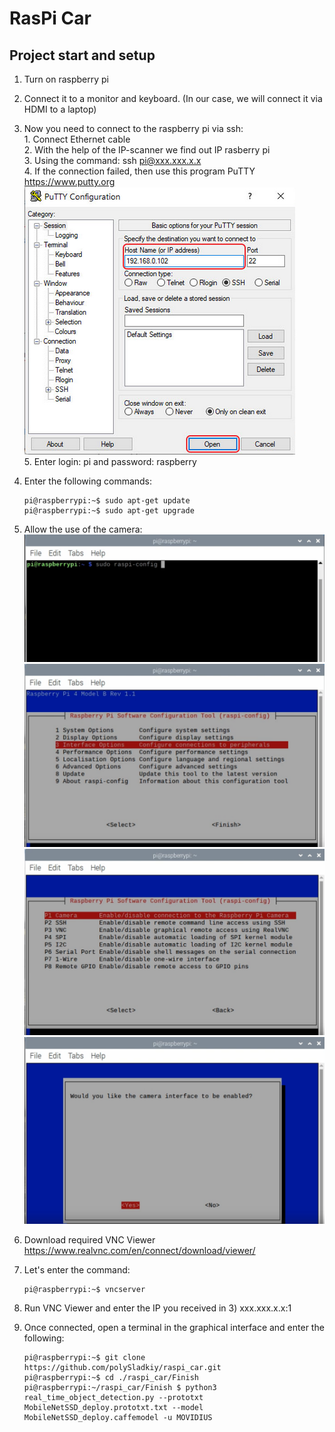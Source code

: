 # RasPi Car #
## Project start and setup ##
1.	Turn on raspberry pi

2.	Connect it to a monitor and keyboard. (In our case, we will connect it via HDMI to a laptop)

3.	Now you need to connect to the raspberry pi via ssh:	
		1.	Connect Ethernet cable   
		2.	With the help of the IP-scanner we find out IP rasberry pi   
		3.	Using the command: ssh pi@xxx.xxx.x.x   
		4.	If the connection failed, then use this program PuTTY https://www.putty.org   
			![ssh1](./img_in_redme/ssh1.png)   
		5.	Enter login: pi and password: raspberry   
	
4.	Enter the following commands:
	```console
	pi@raspberrypi:~$ sudo apt-get update 
	pi@raspberrypi:~$ sudo apt-get upgrade
	```
	
5.	Allow the use of the camera:
	![Cam1](./img_in_redme/Cam1.png)   
	![Cam2](./img_in_redme/Cam2.png)   
	![Cam3](./img_in_redme/Cam3.png)   
	![Cam4](./img_in_redme/Cam4.png)   
	
6.	Download required VNC Viewer  https://www.realvnc.com/en/connect/download/viewer/

7.	Let's enter the command: 
	```console
	pi@raspberrypi:~$ vncserver
	```
	
8.	Run VNC Viewer and enter the IP you received in 3)  xxx.xxx.x.x:1
	
9.	Once connected, open a terminal in the graphical interface and enter the following:
	
	  ```console
	  pi@raspberrypi:~$ git clone https://github.com/polySladkiy/raspi_car.git
	  pi@raspberrypi:~$ cd ./raspi_car/Finish
	  pi@raspberrypi:~/raspi_car/Finish $ python3 real_time_object_detection.py --prototxt MobileNetSSD_deploy.prototxt.txt --model MobileNetSSD_deploy.caffemodel -u MOVIDIUS
	  ```
